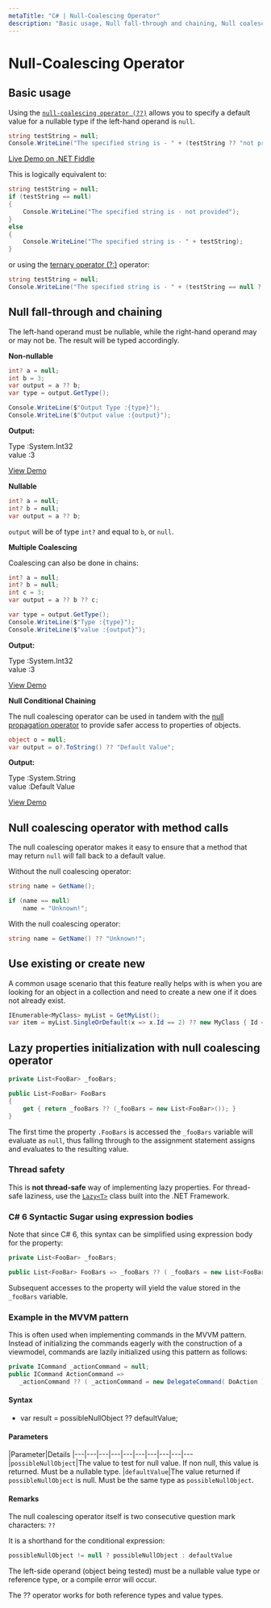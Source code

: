 ```yaml
---
metaTitle: "C# | Null-Coalescing Operator"
description: "Basic usage, Null fall-through and chaining, Null coalescing operator with method calls, Use existing or create new, Lazy properties initialization with null coalescing operator"
---
```


# Null-Coalescing Operator



## Basic usage


Using the [`null-coalescing operator (??)`](https://msdn.microsoft.com/en-us/library/ms173224.aspx) allows you to specify a default value for a nullable type if the left-hand operand is `null`.

```cs
string testString = null;
Console.WriteLine("The specified string is - " + (testString ?? "not provided"));

```

[Live Demo on .NET Fiddle](https://dotnetfiddle.net/GNosPU)

This is logically equivalent to:

```cs
string testString = null;
if (testString == null)
{
    Console.WriteLine("The specified string is - not provided");
}
else
{
    Console.WriteLine("The specified string is - " + testString);
}

```

or using the [ternary operator (?:)](http://stackoverflow.com/documentation/c%23/18/operators/6029/ternary-operator#t=201610101110242934481) operator:

```cs
string testString = null;
Console.WriteLine("The specified string is - " + (testString == null ? "not provided" : testString));

```



## Null fall-through and chaining


The left-hand operand must be nullable, while the right-hand operand may or may not be. The result will be typed accordingly.

**Non-nullable**

```cs
int? a = null;
int b = 3;
var output = a ?? b;
var type = output.GetType();  

Console.WriteLine($"Output Type :{type}");
Console.WriteLine($"Output value :{output}");

```

**Output:**

> 
<p>Type :System.Int32<br />
value :3</p>


[View Demo](https://dotnetfiddle.net/hKHOcN)

**Nullable**

```cs
int? a = null;
int? b = null;
var output = a ?? b;

```

`output` will be of type `int?` and equal to `b`, or `null`.

**Multiple Coalescing**

Coalescing can also be done in chains:

```cs
int? a = null;
int? b = null;
int c = 3;
var output = a ?? b ?? c;

var type = output.GetType();    
Console.WriteLine($"Type :{type}");
Console.WriteLine($"value :{output}");

```

**Output:**

> 
<p>Type :System.Int32<br />
value :3</p>


[View Demo](https://dotnetfiddle.net/xC8Bmc)

**Null Conditional Chaining**

The null coalescing operator can be used in tandem with the [null propagation operator](http://stackoverflow.com/documentation/c%23/24/c-sharp-6-0-features/51/null-propagation#t=201607280322338995462) to provide safer access to properties of objects.

```cs
object o = null;
var output = o?.ToString() ?? "Default Value";

```

**Output:**

> 
<p>Type :System.String<br />
value :Default Value</p>


[View Demo](https://dotnetfiddle.net/nk1QRn)



## Null coalescing operator with method calls


The null coalescing operator makes it easy to ensure that a method that may return `null` will fall back to a default value.

Without the null coalescing operator:

```cs
string name = GetName();

if (name == null)
    name = "Unknown!";

```

With the null coalescing operator:

```cs
string name = GetName() ?? "Unknown!";

```



## Use existing or create new


A common usage scenario that this feature really helps with is when you are looking for an object in a collection and need to create a new one if it does not already exist.

```cs
IEnumerable<MyClass> myList = GetMyList();
var item = myList.SingleOrDefault(x => x.Id == 2) ?? new MyClass { Id = 2 };

```



## Lazy properties initialization with null coalescing operator


```cs
private List<FooBar> _fooBars;

public List<FooBar> FooBars
{
    get { return _fooBars ?? (_fooBars = new List<FooBar>()); }
}

```

The first time the property `.FooBars` is accessed the `_fooBars` variable will evaluate as `null`, thus falling through to the assignment statement assigns and evaluates to the resulting value.

### Thread safety

This is **not thread-safe** way of implementing lazy properties. For thread-safe laziness, use the [`Lazy<T>`](http://stackoverflow.com/documentation/c%23/1192/singleton-implementation/6795/lazy-thread-safe-singleton-using-lazyt) class built into the .NET Framework.

### C# 6 Syntactic Sugar using expression bodies

Note that since C# 6, this syntax can be simplified using expression body for the property:

```cs
private List<FooBar> _fooBars;

public List<FooBar> FooBars => _fooBars ?? ( _fooBars = new List<FooBar>() );

```

Subsequent accesses to the property will yield the value stored in the `_fooBars` variable.

### Example in the MVVM pattern

This is often used when implementing commands in the MVVM pattern. Instead of initializing the commands eagerly with the construction of a viewmodel, commands are lazily initialized using this pattern as follows:

```cs
private ICommand _actionCommand = null;
public ICommand ActionCommand =>
   _actionCommand ?? ( _actionCommand = new DelegateCommand( DoAction ) );

```



#### Syntax


- var result = possibleNullObject ?? defaultValue;



#### Parameters


|Parameter|Details
|---|---|---|---|---|---|---|---|---|---
|`possibleNullObject`|The value to test for null value. If non null, this value is returned. Must be a nullable type.
|`defaultValue`|The value returned if `possibleNullObject` is null. Must be the same type as `possibleNullObject`.



#### Remarks


The null coalescing operator itself is two consecutive question mark characters: `??`

It is a shorthand for the conditional expression:

```cs
possibleNullObject != null ? possibleNullObject : defaultValue

```

The left-side operand (object being tested) must be a nullable value type or reference type, or a compile error will occur.

The ?? operator works for both reference types and value types.

